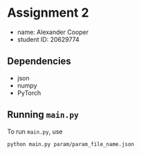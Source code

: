 # Assignment 2

- name: Alexander Cooper
- student ID: 20629774

## Dependencies

- json
- numpy
- PyTorch

## Running `main.py`

To run `main.py`, use

```sh
python main.py param/param_file_name.json
```
